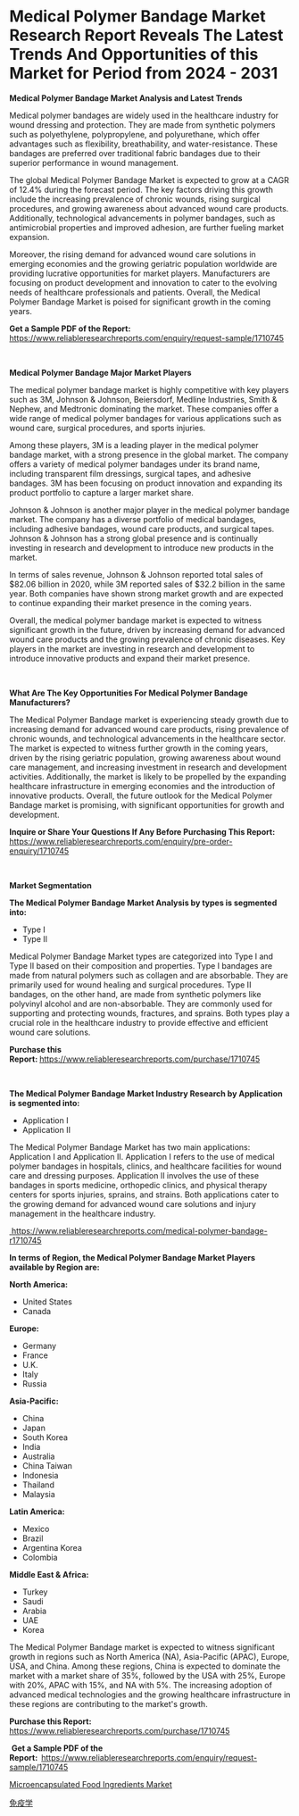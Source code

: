 <p><h1>Medical Polymer Bandage Market Research Report Reveals The Latest Trends And Opportunities of this Market for Period from 2024 - 2031</h1></p><p><strong>Medical Polymer Bandage Market Analysis and Latest Trends</strong></p>
<p><p>Medical polymer bandages are widely used in the healthcare industry for wound dressing and protection. They are made from synthetic polymers such as polyethylene, polypropylene, and polyurethane, which offer advantages such as flexibility, breathability, and water-resistance. These bandages are preferred over traditional fabric bandages due to their superior performance in wound management.</p><p>The global Medical Polymer Bandage Market is expected to grow at a CAGR of 12.4% during the forecast period. The key factors driving this growth include the increasing prevalence of chronic wounds, rising surgical procedures, and growing awareness about advanced wound care products. Additionally, technological advancements in polymer bandages, such as antimicrobial properties and improved adhesion, are further fueling market expansion.</p><p>Moreover, the rising demand for advanced wound care solutions in emerging economies and the growing geriatric population worldwide are providing lucrative opportunities for market players. Manufacturers are focusing on product development and innovation to cater to the evolving needs of healthcare professionals and patients. Overall, the Medical Polymer Bandage Market is poised for significant growth in the coming years.</p></p>
<p><strong>Get a Sample PDF of the Report:&nbsp;</strong> <a href="https://www.reliableresearchreports.com/enquiry/request-sample/1710745">https://www.reliableresearchreports.com/enquiry/request-sample/1710745</a></p>
<p>&nbsp;</p>
<p><strong>Medical Polymer Bandage Major Market Players</strong></p>
<p><p>The medical polymer bandage market is highly competitive with key players such as 3M, Johnson & Johnson, Beiersdorf, Medline Industries, Smith & Nephew, and Medtronic dominating the market. These companies offer a wide range of medical polymer bandages for various applications such as wound care, surgical procedures, and sports injuries.</p><p>Among these players, 3M is a leading player in the medical polymer bandage market, with a strong presence in the global market. The company offers a variety of medical polymer bandages under its brand name, including transparent film dressings, surgical tapes, and adhesive bandages. 3M has been focusing on product innovation and expanding its product portfolio to capture a larger market share.</p><p>Johnson & Johnson is another major player in the medical polymer bandage market. The company has a diverse portfolio of medical bandages, including adhesive bandages, wound care products, and surgical tapes. Johnson & Johnson has a strong global presence and is continually investing in research and development to introduce new products in the market.</p><p>In terms of sales revenue, Johnson & Johnson reported total sales of $82.06 billion in 2020, while 3M reported sales of $32.2 billion in the same year. Both companies have shown strong market growth and are expected to continue expanding their market presence in the coming years.</p><p>Overall, the medical polymer bandage market is expected to witness significant growth in the future, driven by increasing demand for advanced wound care products and the growing prevalence of chronic diseases. Key players in the market are investing in research and development to introduce innovative products and expand their market presence.</p></p>
<p>&nbsp;</p>
<p><strong>What Are The Key Opportunities For Medical Polymer Bandage Manufacturers?</strong></p>
<p><p>The Medical Polymer Bandage market is experiencing steady growth due to increasing demand for advanced wound care products, rising prevalence of chronic wounds, and technological advancements in the healthcare sector. The market is expected to witness further growth in the coming years, driven by the rising geriatric population, growing awareness about wound care management, and increasing investment in research and development activities. Additionally, the market is likely to be propelled by the expanding healthcare infrastructure in emerging economies and the introduction of innovative products. Overall, the future outlook for the Medical Polymer Bandage market is promising, with significant opportunities for growth and development.</p></p>
<p><strong>Inquire or Share Your Questions If Any Before Purchasing This Report:</strong> <a href="https://www.reliableresearchreports.com/enquiry/pre-order-enquiry/1710745">https://www.reliableresearchreports.com/enquiry/pre-order-enquiry/1710745</a></p>
<p>&nbsp;</p>
<p><strong>Market Segmentation</strong></p>
<p><strong>The Medical Polymer Bandage Market Analysis by types is segmented into:</strong></p>
<p><ul><li>Type I</li><li>Type II</li></ul></p>
<p><p>Medical Polymer Bandage Market types are categorized into Type I and Type II based on their composition and properties. Type I bandages are made from natural polymers such as collagen and are absorbable. They are primarily used for wound healing and surgical procedures. Type II bandages, on the other hand, are made from synthetic polymers like polyvinyl alcohol and are non-absorbable. They are commonly used for supporting and protecting wounds, fractures, and sprains. Both types play a crucial role in the healthcare industry to provide effective and efficient wound care solutions.</p></p>
<p><strong>Purchase this Report:&nbsp;</strong><a href="https://www.reliableresearchreports.com/purchase/1710745">https://www.reliableresearchreports.com/purchase/1710745</a></p>
<p>&nbsp;</p>
<p><strong>The Medical Polymer Bandage Market Industry Research by Application is segmented into:</strong></p>
<p><ul><li>Application I</li><li>Application II</li></ul></p>
<p><p>The Medical Polymer Bandage Market has two main applications: Application I and Application II. Application I refers to the use of medical polymer bandages in hospitals, clinics, and healthcare facilities for wound care and dressing purposes. Application II involves the use of these bandages in sports medicine, orthopedic clinics, and physical therapy centers for sports injuries, sprains, and strains. Both applications cater to the growing demand for advanced wound care solutions and injury management in the healthcare industry.</p></p>
<p><a href="https://www.reliableresearchreports.com/medical-polymer-bandage-r1710745">&nbsp;https://www.reliableresearchreports.com/medical-polymer-bandage-r1710745</a></p>
<p><strong>In terms of Region, the Medical Polymer Bandage Market Players available by Region are:</strong></p>
<p>
    <p> <strong> North America: </strong>
        <ul>
            <li>United States</li>
            <li>Canada</li>
        </ul>
        </p> 
    <p> <strong> Europe: </strong>
        <ul>
            <li>Germany</li>
            <li>France</li>
            <li>U.K.</li>
            <li>Italy</li>
            <li>Russia</li>
        </ul>
        </p> 
    <p> <strong> Asia-Pacific: </strong>
        <ul>
            <li>China</li>
            <li>Japan</li>
            <li>South Korea</li>
            <li>India</li>
            <li>Australia</li>
            <li>China Taiwan</li>
            <li>Indonesia</li>
            <li>Thailand</li>
            <li>Malaysia</li>
        </ul>
        </p> 
    <p> <strong> Latin America: </strong>
        <ul>
            <li>Mexico</li>
            <li>Brazil</li>
            <li>Argentina Korea</li>
            <li>Colombia</li>
        </ul>
        </p> 
    <p> <strong> Middle East & Africa: </strong>
        <ul>
            <li>Turkey</li>
            <li>Saudi</li>
            <li>Arabia</li>
            <li>UAE</li>
            <li>Korea</li>
        </ul>
    </p>
    </p>
<p><p>The Medical Polymer Bandage market is expected to witness significant growth in regions such as North America (NA), Asia-Pacific (APAC), Europe, USA, and China. Among these regions, China is expected to dominate the market with a market share of 35%, followed by the USA with 25%, Europe with 20%, APAC with 15%, and NA with 5%. The increasing adoption of advanced medical technologies and the growing healthcare infrastructure in these regions are contributing to the market's growth.</p></p>
<p><strong>Purchase this Report: </strong><a href="https://www.reliableresearchreports.com/purchase/1710745">https://www.reliableresearchreports.com/purchase/1710745</a></p>
<p>&nbsp;<strong>Get a Sample PDF of the Report:&nbsp;&nbsp;</strong><a href="https://www.reliableresearchreports.com/enquiry/request-sample/1710745">https://www.reliableresearchreports.com/enquiry/request-sample/1710745</a></p>
<p><strong></strong></p>
<p><p><a href="https://github.com/abdillahsp58/Market-Research-Report-List-1/blob/main/microencapsulated-food-ingredients-market.md">Microencapsulated Food Ingredients Market</a></p><p><a href="https://github.com/ycmtqqhvk3273/Market-Research-Report-List-3/blob/main/1994209184964.md">免疫学</a></p></p>